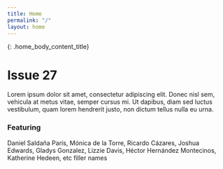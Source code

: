 ```yaml
---
title: Home
permalink: "/"
layout: home
---
```


{: .home_body_content_title}
# Issue 27

Lorem ipsum dolor sit amet, consectetur adipiscing elit. Donec nisl sem,
vehicula at metus vitae, semper cursus mi. Ut dapibus, diam sed luctus
vestibulum, quam lorem hendrerit justo, non dictum tellus nulla eu urna.

### Featuring
Daniel Saldaña París, Mónica de la Torre, Ricardo Cázares, Joshua Edwards,
Gladys Gonzalez, Lizzie Davis, Héctor Hernández Montecinos, Katherine Hedeen,
etc filler names
